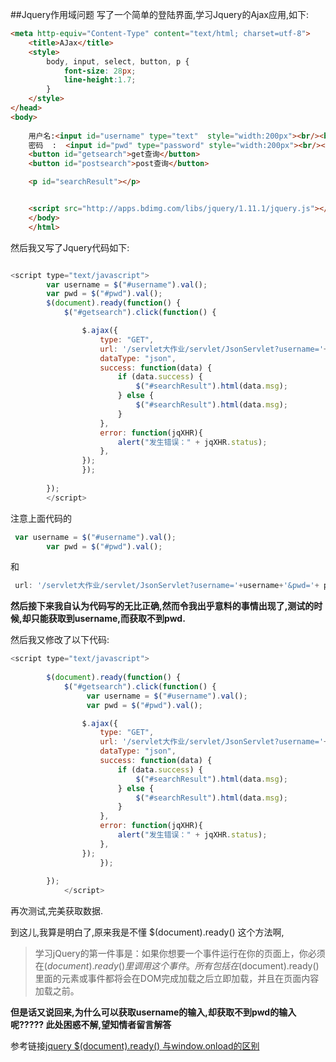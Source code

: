 ##Jquery作用域问题
写了一个简单的登陆界面,学习Jquery的Ajax应用,如下:
```html
<meta http-equiv="Content-Type" content="text/html; charset=utf-8">
    <title>AJax</title>
    <style>
        body, input, select, button, p {
            font-size: 28px;
            line-height:1.7;
        }
    </style>
</head>
<body>
    
    用户名:<input id="username" type="text"  style="width:200px"><br/><br/>
    密码  :  <input id="pwd" type="password" style="width:200px"><br/><br/>
    <button id="getsearch">get查询</button>
    <button id="postsearch">post查询</button>

    <p id="searchResult"></p>


    <script src="http://apps.bdimg.com/libs/jquery/1.11.1/jquery.js"></script>
    </body>
    </html>
```

然后我又写了Jquery代码如下:

```js

<script type="text/javascript">
        var username = $("#username").val();
        var pwd = $("#pwd").val();
        $(document).ready(function() {
            $("#getsearch").click(function() {

                $.ajax({ 
                    type: "GET",    
                    url: '/servlet大作业/servlet/JsonServlet?username='+username+'&pwd='+ pwd,
                    dataType: "json",
                    success: function(data) {
                        if (data.success) { 
                            $("#searchResult").html(data.msg);
                        } else {
                            $("#searchResult").html(data.msg);                      
                        }  
                    },
                    error: function(jqXHR){     
                        alert("发生错误：" + jqXHR.status);  
                    },     
                });
                });
            
        });
        </script>
```
注意上面代码的
```js
 var username = $("#username").val();
        var pwd = $("#pwd").val();
```
和
```js
 url: '/servlet大作业/servlet/JsonServlet?username='+username+'&pwd='+ pwd,
```
**然后接下来我自认为代码写的无比正确,然而令我出乎意料的事情出现了,测试的时候,却只能获取到username,而获取不到pwd.**

然后我又修改了以下代码:


```js
<script type="text/javascript">
       
        $(document).ready(function() {
            $("#getsearch").click(function() {
                 var username = $("#username").val();
                 var pwd = $("#pwd").val();

                $.ajax({ 
                    type: "GET",    
                    url: '/servlet大作业/servlet/JsonServlet?username='+username+'&pwd='+pwd,
                    dataType: "json",
                    success: function(data) {
                        if (data.success) { 
                            $("#searchResult").html(data.msg);
                        } else {
                            $("#searchResult").html(data.msg);                      
                        }  
                    },
                    error: function(jqXHR){     
                        alert("发生错误：" + jqXHR.status);  
                    },     
                });
                    });
            
        });
            </script>

```

再次测试,完美获取数据.

到这儿,我算是明白了,原来我是不懂 $(document).ready() 这个方法啊,

> 学习jQuery的第一件事是：如果你想要一个事件运行在你的页面上，你必须在$(document).ready()里调用这个事件。所有包括在$(document).ready()里面的元素或事件都将会在DOM完成加载之后立即加载，并且在页面内容加载之前。
> 

**但是话又说回来,为什么可以获取username的输入,却获取不到pwd的输入呢?????
此处困惑不解,望知情者留言解答**


参考链接[jquery $(document).ready() 与window.onload的区别](http://www.jb51.net/article/21628.htm)